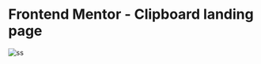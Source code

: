 **<h1>Frontend Mentor - Clipboard landing page</h1>**
![ss](https://user-images.githubusercontent.com/89866871/198699655-8ef3dd88-ccb7-4ead-82ef-f32bcaaa1edc.jpg)

